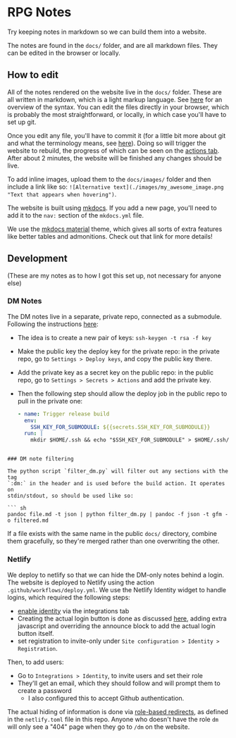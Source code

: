 # RPG Notes

Try keeping notes in markdown so we can build them into a website.

The notes are found in the `docs/` folder, and are all markdown files. They can
be edited in the browser or locally.

## How to edit

All of the notes rendered on the website live in the `docs/` folder. These are
all written in markdown, which is a light markup language. See
[here](https://www.markdownguide.org/cheat-sheet) for an overview of the syntax.
You can edit the files directly in your browser, which is probably the most
straightforward, or locally, in which case you'll have to set up git.

Once you edit any file, you'll have to commit it (for a little bit more about
git and what the terminology means, see
[here](https://neuroplausible.com/github)). Doing so will trigger the website to
rebuild, the progress of which can be seen on the [actions
tab](https://github.com/billbrod/rpg_notes/actions). After about 2 minutes, the
website will be finished any changes should be live.

To add inline images, upload them to the `docs/images/` folder and then include
a link like so: `![Alternative text](./images/my_awesome_image.png "Text that
appears when hovering")`.

The website is built using [mkdocs](https://www.mkdocs.org/). If you add a new
page, you'll need to add it to the `nav:` section of the `mkdocs.yml` file.

We use the [mkdocs
material](https://squidfunk.github.io/mkdocs-material/reference/) theme, which
gives all sorts of extra features like better tables and admonitions. Check out
that link for more details!

## Development

(These are my notes as to how I got this set up, not necessary for anyone else)

### DM Notes

The DM notes live in a separate, private repo, connected as a submodule.
Following the instructions
[here](https://ehlers.berlin/blog/private-submodules-in-github-ci/):
- The idea is to create a new pair of keys: `ssh-keygen -t rsa -f key`
- Make the public key the deploy key for the private repo: in the private repo,
  go to `Settings > Deploy keys`, and copy the public key there.
- Add the private key as a secret key on the public repo: in the public repo, go
  to `Settings > Secrets > Actions` and add the private key.
- Then the following step should allow the deploy job in the public repo to pull
  in the private one:

  ```yml
  - name: Trigger release build
    env:
      SSH_KEY_FOR_SUBMODULE: ${{secrets.SSH_KEY_FOR_SUBMODULE}}
    run: |
      mkdir $HOME/.ssh && echo "$SSH_KEY_FOR_SUBMODULE" > $HOME/.ssh/id_rsa && chmod 600 $HOME/.ssh/id_rsa && git submodule update --init --recursive
 ```

### DM note filtering

The python script `filter_dm.py` will filter out any sections with the tag
`:dm:` in the header and is used before the build action. It operates on
stdin/stdout, so should be used like so:

``` sh
pandoc file.md -t json | python filter_dm.py | pandoc -f json -t gfm -o filtered.md
```

If a file exists with the same name in the public `docs/` directory, combine
them gracefully, so they're merged rather than one overwriting the other.

### Netlify

We deploy to netlify so that we can hide the DM-only notes behind a login. The
website is deployed to Netlify using the action `.github/workflows/deploy.yml`.
We use the Netlify Identity widget to handle logins, which required the
following steps:
- [enable identity](https://docs.netlify.com/visitor-access/identity/) via the
  integrations tab
- Creating the actual login button is done as discussed
  [here](https://www.netlify.com/blog/2018/01/23/getting-started-with-jwt-and-identity/),
  adding extra javascript and overriding the announce block to add the actual
  login button itself.
- set registration to invite-only under `Site configuration > Identity >
  Registration`.
  
Then, to add users:
- Go to `Integrations > Identity`, to invite users and set their role
- They'll get an email, which they should follow and will prompt them to create
  a password
  - I also configured this to accept Github authentication.
  
The actual hiding of information is done via [role-based
redirects](https://docs.netlify.com/visitor-access/role-based-access-control/),
as defined in the `netlify.toml` file in this repo. Anyone who doesn't have the
role `dm` will only see a "404" page when they go to `/dm` on the website.
